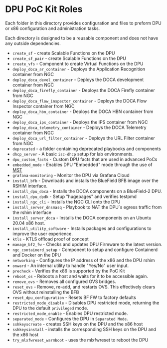 # DPU PoC Kit Roles

Each folder in this directory provides configuration and files to preform DPU or x86 configuration and administration tasks.

Each directory is designed to be a reusable component and does not have any outside dependencies.

- `create_sf` - create Scalable Functions on the DPU
- `create_sf_pair` - create Scalable Functions on the DPU
- `create_vfs` - Component to create Virtual Functions on the DPU
- `deploy_doca_ar_container` - Deploys the Application Recognition container from NGC
- `deploy_doca_devel_container` - Deploys the DOCA development container from NGC
- `deploy_doca_firefly_container` - Deploys the DOCA Firefly container from NGC
- `deploy_doca_flow_inspector_container` - Deploys the DOCA Flow Inspector container from NGC
- `deploy_doca_hbn_container` - Deploys the DOCA HBN container from NGC
- `deploy_doca_ips_container` - Deploys the IPS container from NGC
- `deploy_doca_telemetry_container` - Deploys the DOCA Telemetry container from NGC
- `deploy_doca_url_filter_container` - Deploys the URL Filter container from NGC
- `deprecated` - a folder containing deprecated playbooks and components
- `dhcp_server` - A basic `isc-dhcp` setup for lab environments.
- `dpu_custom_facts` - Custom DPU facts that are used in advanced PoCs
- `embedded_mode` - Enables DPU "Embedded" mode through the use of [MST](https://docs.mellanox.com/display/MFTv4160/Mellanox+Software+Tools+%28mst%29+Service)
- `grafana-monitoring` - Monitor the DPU via Grafana Cloud
- `install_bfb` - Downloads and installs the BlueField BFB image over the RSHIM interface.
- `install_dpu_doca` - Installs the DOCA components on a BlueField-2 DPU.
- `install_dpu_dpdk` - Setup "hugepages" and verifies testpmd
- `install_ngc_cli` - Installs the NGC CLI onto the DPU
- `install_server_dnsmasq` - Playbook to NAT the DPU`s egress traffic from the rshim interface
- `install_server_doca` - Installs the DOCA components on an Ubuntu 20.04 x86 host.
- `install_utility_software` - Installs packages and configurations to improve the user experience.
- `ktls` - KTLS offload proof of concept
- `manage_bf2_fw` - Checks and updates DPU Firmware to the latest version.
- `ngc_containerd_setup` - Component to setup and configure Containerd and Docker on the DPU
- `networking` - Configures the IP address of the x86 and the DPU rshim
- `onward` - An internal utility to handle "Yes/No" user input.
- `precheck` - Verifies the x86 is supported by the PoC Kit
- `reboot_os` - Reboots a host and waits for it to be accessible again.
- `remove_ovs` - Removes all configured OVS bridges.
- `reset_ovs` - Remove, re-add, and restarts OVS. This effectively clears OVS without reinstalling the BFB
- `reset_dpu_configuration` - Resets BF FW to factory defaults
- `restricted_mode_disable` - Disables DPU restricted mode, returning the DPU to the default `privileged` mode.
- `restricted_mode_enable` - Enables DPU restricted mode.
- `separated_mode` - Configures the DPU in `Separated Mode`.
- `sshkeyscreate` - creates SSH keys on the DPU and the x86 host
- `sshkeysinstall` - installs the corresponding SSH keys on the DPU and the x86 host
- `try_mlxfwreset_warmboot` - uses the mlxfwreset to reboot the DPU
